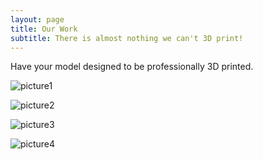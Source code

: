 ```yaml
---
layout: page
title: Our Work
subtitle: There is almost nothing we can't 3D print!
---
```

Have your model designed to be professionally 3D printed.

![picture1](https://github.com/RB2Designs/RB2Designs.github.io/blob/master/img/img1.jpg)

![picture2](https://github.com/RB2Designs/RB2Designs.github.io/blob/master/img/img2.jpg)

![picture3](https://github.com/RB2Designs/RB2Designs.github.io/blob/master/img/img3.jpg)

![picture4](https://github.com/RB2Designs/RB2Designs.github.io/blob/master/img/img4.jpg)

